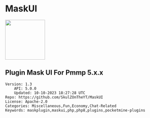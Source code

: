 # MaskUI
<img src="https://raw.githubusercontent.com/SkulZOnTheYT/MaskUI/9b6fe6f634488a8b1ff6b7882c28684cef476027/icon.gif" width="128" height="128" />

## Plugin Mask UI For Pmmp 5.x.x
```properties
Version: 1.3
    API: 5.0.0
    Updated: 10-10-2023 18:27:28 UTC
Repo: https://github.com/SkulZOnTheYT/MaskUI
License: Apache-2.0
Categories: Miscellaneous,Fun,Economy,Chat-Related
Keywords: maskplugin,maskui,php,php8,plugins,pocketmine-plugins
```